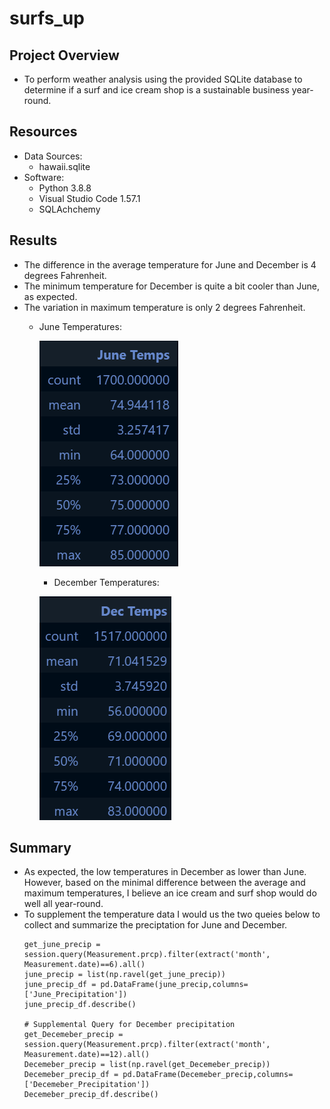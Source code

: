 # surfs_up

## Project Overview
- To perform weather analysis using the provided SQLite database to determine if a surf and ice cream shop is a sustainable business year-round.
## Resources
- Data Sources: 
	- hawaii.sqlite
- Software: 
	- Python 3.8.8
	- Visual Studio Code 1.57.1
	- SQLAchchemy
## Results
- The difference in the average temperature for June and December is 4 degrees Fahrenheit.
- The minimum temperature for December is quite a bit cooler than June, as expected.
- The variation in maximum temperature is only 2 degrees Fahrenheit.
	- June Temperatures:
	    
	    ![June Temps](https://github.com/jediracer/surfs_up/blob/main/images/June%20Temperatures.png)
        - December Temperatures:
        
	    ![December Temps](https://github.com/jediracer/surfs_up/blob/main/images/December%20Temperatures.png)

## Summary
- As expected, the low temperatures in December as lower than June.  However, based on the minimal difference between the average and maximum temperatures, I believe an ice cream and surf shop would do well all year-round.
- To supplement the temperature data I would us the two queies below to collect and summarize the preciptation for June and December.
	```# Supplemental Query for June precipitation
	get_june_precip = session.query(Measurement.prcp).filter(extract('month', Measurement.date)==6).all()
	june_precip = list(np.ravel(get_june_precip))
	june_precip_df = pd.DataFrame(june_precip,columns=['June_Precipitation'])
	june_precip_df.describe()
	
	# Supplemental Query for December precipitation
	get_Decemeber_precip = session.query(Measurement.prcp).filter(extract('month', Measurement.date)==12).all()
	Decemeber_precip = list(np.ravel(get_Decemeber_precip))
	Decemeber_precip_df = pd.DataFrame(Decemeber_precip,columns=['Decemeber_Precipitation'])
	Decemeber_precip_df.describe()
	```